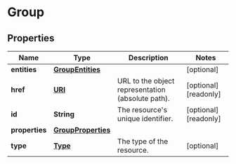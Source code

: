 

# Group

## Properties

| Name | Type | Description | Notes |
| ------------ | ------------- | ------------- | ------------- |
| **entities** | [**GroupEntities**](GroupEntities.md) |  |  [optional] |
| **href** | [**URI**](URI.md) | URL to the object representation (absolute path). |  [optional] [readonly] |
| **id** | **String** | The resource&#39;s unique identifier. |  [optional] [readonly] |
| **properties** | [**GroupProperties**](GroupProperties.md) |  |  |
| **type** | [**Type**](Type.md) | The type of the resource. |  [optional] |


